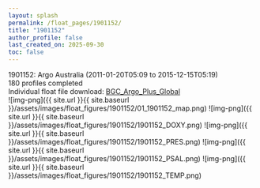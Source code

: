 ```yaml
---
layout: splash
permalink: /float_pages/1901152/
title: "1901152"
author_profile: false
last_created_on: 2025-09-30
toc: false
---
```

 
1901152: Argo Australia (2011-01-20T05:09 to 2015-12-15T05:19)\
180 profiles completed\
Individual float file download: [BGC_Argo_Plus_Global](https://ftp.soest.hawaii.edu/bgc_argo_plus/Individual_Floats/outliers_removed/1901152_Sprof_processed.nc)\
![img-png]({{ site.url }}{{ site.baseurl }}/assets/images/float_figures/1901152/01_1901152_map.png)
![img-png]({{ site.url }}{{ site.baseurl }}/assets/images/float_figures/1901152/1901152_DOXY.png)
![img-png]({{ site.url }}{{ site.baseurl }}/assets/images/float_figures/1901152/1901152_PRES.png)
![img-png]({{ site.url }}{{ site.baseurl }}/assets/images/float_figures/1901152/1901152_PSAL.png)
![img-png]({{ site.url }}{{ site.baseurl }}/assets/images/float_figures/1901152/1901152_TEMP.png)
